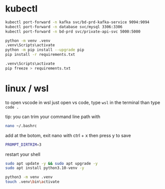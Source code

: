 # kubectl
```sh
kubectl port-forward -n kafka svc/bd-prd-kafka-service 9094:9094
kubectl port-forward -n database svc/mysql 3306:3306
kubectl port-forward -n bd-prd svc/private-api-svc 5000:5000
```

```sh
python -m venv .venv
.venv\Scripts\activate
python -m pip install --upgrade pip
pip install -r requirements.txt
```

```sh
.venv\Scripts\activate
pip freeze > requirements.txt
```

# linux / wsl
to open vscode in wsl just open vs code, type `wsl` in the terminal than type `code .`

tip: you can trim your command line path with
```sh
nano ~/.bashrc
```
add at the botom, exit nano with ctrl + x then press y to save
```sh
PROMPT_DIRTRIM=3
```
restart your shell

```sh
sudo apt update -y && sudo apt upgrade -y
sudo apt install python3.10-venv -y
```
```sh
python3 -m venv .venv
touch .venv\bin\activate
```
